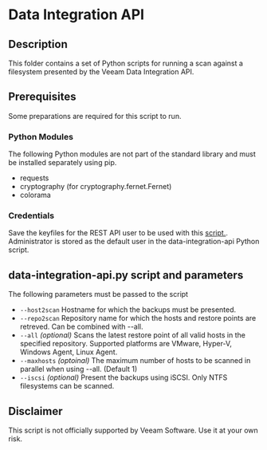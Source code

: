 # Data Integration API

## Description
This folder contains a set of Python scripts for running a scan against a filesystem presented by the Veeam Data Integration API.

## Prerequisites
Some preparations are required for this script to run. 

### Python Modules
The following Python modules are not part of the standard library and must be installed separately using pip.
- requests
- cryptography (for cryptography.fernet.Fernet)
- colorama

### Credentials
Save the keyfiles for the REST API user to be used with this [script.](https://github.com/yetanothermightytool/python/tree/main/misc/fernet). Administrator is stored as the default user in the data-integration-api Python script.


## data-integration-api.py script and parameters
The following parameters must be passed to the script

- `--host2scan`
Hostname for which the backups must be presented.
- `--repo2scan`
Repository name for which the hosts and restore points are retreved. Can be combined with --all.
- `--all`
_(optional)_ Scans the latest restore point of all valid hosts in the specified repository. Supported platforms are VMware, Hyper-V, Windows Agent, Linux Agent.
- `--maxhosts`
_(optoinal)_ The maximum number of hosts to be scanned in parallel when using --all. (Default 1)
- `--iscsi`
_(optional)_ Present the backups using iSCSI. Only NTFS filesystems can be scanned.
  
## Disclaimer

This script is not officially supported by Veeam Software. Use it at your own risk.
